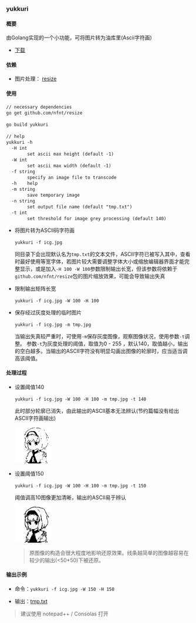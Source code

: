 ### yukkuri

#### 概要

由Golang实现的一个小功能，可将图片转为油库里(Ascii字符画)

- [下载](https://github.com/nynicg/yukkuri/releases)



#### 依赖 

- 图片处理： [resize](https://github.com/nfnt/resize)


#### 使用


```
// necessary dependencies
go get github.com/nfnt/resize

go build yukkuri

// help
yukkuri -h
  -H int
        set ascii max height (default -1)
  -W int
        set ascii max width (default -1)
  -f string
        specify an image file to transcode
  -h    help
  -m string
        save temporary image
  -n string
        set output file name (default "tmp.txt")
  -t int
        set threshold for image grey processing (default 140)
```

- 将图片转为ASCII码字符画

	`yukkuri -f icg.jpg`
	
	同目录下会出现默认名为`tmp.txt`的文本文件，ASCII字符已被写入其中，查看时最好使用等宽字体，若图片较大需要调整字体大小或缩放编辑器界面才能完整显示，或是加入`-H 100 -W 100`参数限制输出长宽，但该参数将依赖于`github.com/nfnt/resize`包的图片缩放效果，可能会导致输出失真
	
- 限制输出矩阵长宽

	`yukkuri -f icg.jpg -W 100 -H 100`
	
- 保存经过灰度处理的临时图片

  `yukkuri -f icg.jpg -m tmp.jpg`

  当输出失真较严重时，可使用`-m`保存灰度图像，观察图像状况，使用参数`-t`调整。
  参数`-t`为灰度处理的阈值，取值为0  -  255 ，默认140，取值越小，输出的空白越多。当输出的ASCII字符没有明显勾画出图像的轮廓时，应当适当调高该阈值。

#### 处理过程

- 设置阈值140

  `yukkuri -f icg.jpg -W 100 -H 100 -m tmp.jpg -t 140`

  此时部分轮廓已消失，由此输出的ASCII基本无法辨认(节约篇幅没有给出ASCII字符画输出)

  ![ -t 140](tmp-140.jpg)


- 设置阈值150

  `yukkuri -f icg.jpg -W 100 -H 100 -m tmp.jpg -t 150`

  阈值调高10图像更加清晰，输出的ASCII易于辨认

  ![ -t 150](tmp-150.jpg)

  > 原图像的构造会很大程度地影响还原效果。线条越简单的图像越容易在较少的输出(<50*50)下被还原。

#### 输出示例

- 命令：`yukkuri -f icg.jpg -W 150 -H 150` 

- 输出：[tmp.txt](tmp.txt)

> 建议使用 notepad++ / Consolas 打开